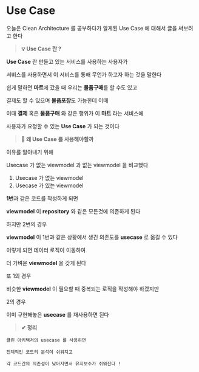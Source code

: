 # Use Case

오늘은 Clean Architecture 를 공부하다가 알게된 Use Case 에 대해서 글을 써보려고 한다

>**💡 Use Case 란 ?**

**Use Case** 란 만들고 있는 서비스를 사용하는 사용자가

서비스를 사용하면서 이 서비스를 통해 무언가 하고자 하는 것을 말한다

쉽게 말하면 **마트**에 갔을 때 우리는 **물품구매**를 할 수도 있고

결제도 할 수 있으며 **물품포장**도 가능한데 이때

이때 **결제** 혹은 **물품구매** 와 같은 행위가 이 **마트** 라는 서비스에

사용자가 요청할 수 있는 **Use Case** 가 되는 것이다

>**🤔 왜 Use Case 를 사용해야할까**

이유를 알아내기 위해

Usecase 가 없는 viewmodel 과 없는 viewmodel 을 비교했다

1. Usecase 가 없는 viewmodel
2. Usecase 가 있는 viewmodel

**1번**과 같은 코드를 작성하게 되면

 **viewmodel** 이 **repository** 와 같은 모든것에 의존하게 된다

 하지만 2번의 경우 

**viewmodel** 이 1번과 같은 상황에서 생긴 의존도를
**usecase** 로 옮길 수 있다

 이렇게 되면 데이터 로직이 이동하여

더 가벼운 **viewmodel** 을 갖게 된다

또 1의 경우

비슷한 **viewmodel** 이 필요할 때 중복되는 로직을 작성해야 하겠지만

2의 경우

이미 구현해놓은 **usecase** 를 재사용하면 된다

>**✔ 정리**

```
클린 아키텍처의 usecase 를 사용하면

전체적인 코드의 분석이 쉬워지고

각 코드간의 의존성이 낮아지면서 유지보수가 쉬워진다 !
```


